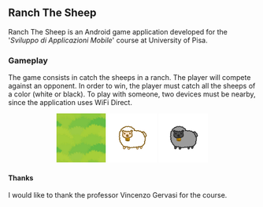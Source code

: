 ## Ranch The Sheep

Ranch The Sheep is an Android game application developed for the '*Sviluppo di Applicazioni Mobile*' course at University of Pisa.

### Gameplay

The game consists in catch the sheeps in a ranch. The player will compete against an opponent. In order to win, the player must catch all the sheeps  of a color (white or black).
To play with someone, two devices must be nearby, since the application uses WiFi Direct.

<p align="center">
<img src="./app/src/main/res/mipmap-xxxhdpi/grass_background.png" alt="Sheep" width="100" style=''>
<img src="./app/src/main/res/drawable/my_sheep.png" alt="Sheep" width="100" style=''>
<img src="./app/src/main/res/drawable/my_dark_sheep.png" alt="Sheep" width="100" style=''>
</p>

#### Thanks

I would like to thank the professor Vincenzo Gervasi for the course.
